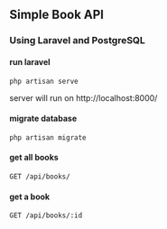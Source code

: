 ## Simple Book API
### Using Laravel and PostgreSQL

#### run laravel

```
php artisan serve
```

server will run on http://localhost:8000/

#### migrate database

```
php artisan migrate
```

#### get all books

```http
GET /api/books/
```

#### get a book

```http
GET /api/books/:id
```
